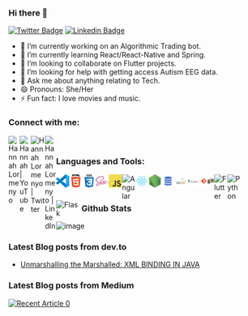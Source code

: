 ### Hi there 👋

<!--
**Lormenyo/Lormenyo** is a ✨ _special_ ✨ repository because its `README.md` (this file) appears on your GitHub profile.

Here are some ideas to get you started:
-->
[![Twitter Badge](https://img.shields.io/badge/-@blessed_hl-1ca0f1?style=flat-square&labelColor=1ca0f1&logo=twitter&logoColor=white&link=https://twitter.com/blessed_hl)](https://twitter.com/blessed_hl) [![Linkedin Badge](https://img.shields.io/badge/-Lormenyo-blue?style=flat-square&logo=Linkedin&logoColor=white&link=https://www.linkedin.com/in/hannah-lormenyo/)](https://www.linkedin.com/in/hannah-lormenyo/)

- 🔭 I’m currently working on an Algorithmic Trading bot.
- 🌱 I’m currently learning React/React-Native and Spring.
- 👯 I’m looking to collaborate on Flutter projects.
- 🤔 I’m looking for help with getting access Autism EEG data.
- 💬 Ask me about anything relating to Tech. 
- 😄 Pronouns: She/Her
- ⚡ Fun fact: I love movies and music.


### Connect with me:
[<img align="left" alt="Hannah Lormenyo" width="22px" src="https://img.icons8.com/ios/50/globe--v1.png" />][website]
[<img align="left" alt="Hannah | YouTube" width="22px" src="https://img.icons8.com/color/48/000000/youtube-play.png" />][youtube]
[<img align="left" alt="Hannah Lormenyo | Twitter" width="28px" src="https://img.icons8.com/color/240/000000/twitter--v1.png" />][twitter]
[<img align="left" alt="Hannah Lormenyo | LinkedIn" width="22px" src="https://img.icons8.com/external-justicon-flat-justicon/64/000000/external-linkedin-social-media-justicon-flat-justicon.png" />][linkedin]
<!-- [<img align="left" alt="Hannah Lormenyo | Instagram" width="22px" src="https://cdn.jsdelivr.net/npm/simple-icons@v3/icons/instagram.svg" />][instagram] -->


<br />

### Languages and Tools:

[<img align="left" alt="Visual Studio Code" width="26px" src="https://raw.githubusercontent.com/github/explore/80688e429a7d4ef2fca1e82350fe8e3517d3494d/topics/visual-studio-code/visual-studio-code.png" />][webdevplaylist]
[<img align="left" alt="HTML5" width="26px" src="https://raw.githubusercontent.com/github/explore/80688e429a7d4ef2fca1e82350fe8e3517d3494d/topics/html/html.png" />][webdevplaylist]
[<img align="left" alt="CSS3" width="26px" src="https://raw.githubusercontent.com/github/explore/80688e429a7d4ef2fca1e82350fe8e3517d3494d/topics/css/css.png" />][cssplaylist]
[<img align="left" alt="Sass" width="26px" src="https://raw.githubusercontent.com/github/explore/80688e429a7d4ef2fca1e82350fe8e3517d3494d/topics/sass/sass.png" />][cssplaylist]
[<img align="left" alt="JavaScript" width="26px" src="https://raw.githubusercontent.com/github/explore/80688e429a7d4ef2fca1e82350fe8e3517d3494d/topics/javascript/javascript.png" />][jsplaylist]
[<img align="left" alt="Angular" width="26px" src="https://cdn.icon-icons.com/icons2/2699/PNG/512/angular_logo_icon_169595.png" />][webdevplaylist]
[<img align="left" alt="React" width="26px" src="https://raw.githubusercontent.com/github/explore/80688e429a7d4ef2fca1e82350fe8e3517d3494d/topics/react/react.png" />][reactplaylist]
[<img align="left" alt="Node.js" width="26px" src="https://raw.githubusercontent.com/github/explore/80688e429a7d4ef2fca1e82350fe8e3517d3494d/topics/nodejs/nodejs.png" />][webdevplaylist]
[<img align="left" alt="SQL" width="26px" src="https://raw.githubusercontent.com/github/explore/80688e429a7d4ef2fca1e82350fe8e3517d3494d/topics/sql/sql.png" />][webdevplaylist]
[<img align="left" alt="MySQL" width="26px" src="https://raw.githubusercontent.com/github/explore/80688e429a7d4ef2fca1e82350fe8e3517d3494d/topics/mysql/mysql.png" />][webdevplaylist]
[<img align="left" alt="MongoDB" width="26px" src="https://raw.githubusercontent.com/github/explore/80688e429a7d4ef2fca1e82350fe8e3517d3494d/topics/mongodb/mongodb.png" />][webdevplaylist]
[<img align="left" alt="Git" width="26px" src="https://raw.githubusercontent.com/github/explore/80688e429a7d4ef2fca1e82350fe8e3517d3494d/topics/git/git.png" />][webdevplaylist]
[<img align="left" alt="Flutter" width="26px" src="https://cdn.icon-icons.com/icons2/2107/PNG/512/file_type_flutter_icon_130599.png" />][webdevplaylist]
[<img align="left" alt="Python" width="26px" src="https://cdn.icon-icons.com/icons2/112/PNG/512/python_18894.png" />][webdevplaylist]
[<img align="left" alt="Flask" width="50px" src="https://cdn.icon-icons.com/icons2/2699/PNG/512/pocoo_flask_logo_icon_168045.png" />][webdevplaylist]

<br />
<br />


<!-- <details>
  <summary>:zap: GitHub Stats</summary>

  <img align="left" alt="Lormenyo's GitHub Stats" src="https://github-readme-stats.codestackr.vercel.app/api?username=Lormenyo&show_icons=true&hide_border=true" />

</details> -->


<!-- https://github-readme-stats.vercel.app/api?username=Lormenyo&&show_icons=true&title_color=ffffff&icon_color=bb2acf&text_color=daf7dc&bg_color=151515 -->


### Github Stats
![image](https://github-readme-stats.vercel.app/api?username=Lormenyo&&show_icons=true&title_color=ffffff&icon_color=bb2acf&text_color=daf7dc&bg_color=151515)


### Latest Blog posts from dev.to
<!-- BLOG-POST-LIST:START -->
- [Unmarshalling the Marshalled: XML BINDING IN JAVA](https://dev.to/lormenyo/unmarshalling-the-marshalled-xml-binding-in-java-2do0)
<!-- BLOG-POST-LIST:END -->


### Latest Blog posts from Medium
<a target="_blank" href="https://github-readme-medium-recent-article.vercel.app/medium/@imantumorang/0"><img src="https://github-readme-medium-recent-article.vercel.app/medium/@lormenyoh/0" alt="Recent Article 0"> 
  

[website]: https://hannahlormenyo.netlify.app
<!-- [course]: http://vsCodeHero.com -->
[twitter]: https://twitter.com/blessed_hl
[youtube]: https://www.youtube.com/channel/UC-gxy0AHhZDIRAzCuIBjsAQ
[instagram]: https://instagram.com/blessed_hl
[linkedin]: https://www.linkedin.com/in/hannah-lormenyo/
[webdevplaylist]: https://www.youtube.com/playlist?list=PLkwxH9e_vrAJ0WbEsFA9W3I1W-g_BTsbt
[jsplaylist]: https://www.youtube.com/playlist?list=PLkwxH9e_vrALRJKu7wfXby3MKeflhTu6B
[cssplaylist]: https://www.youtube.com/playlist?list=PLkwxH9e_vrALSdvZuEh6gqQdmDoDIoqz4
[reactplaylist]: https://www.youtube.com/playlist?list=PLkwxH9e_vrAK4TdffpxKY3QGyHCpxFcQ0


